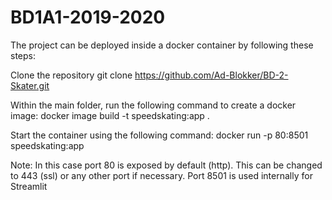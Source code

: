 # BD1A1-2019-2020

The project can be deployed inside a docker container by following these steps:

Clone the repository
git clone https://github.com/Ad-Blokker/BD-2-Skater.git

Within the main folder, run the following command to create a docker image:
docker image build -t speedskating:app .

Start the container using the following command:
docker run -p 80:8501 speedskating:app

Note: In this case port 80 is exposed by default (http). This can be changed to 443 (ssl) or any other port if necessary. Port 8501 is used internally for Streamlit
